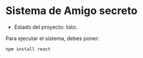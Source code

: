 <h1> Sistema de Amigo secreto </h1>

- Estado del proyecto: listo.

Para ejecutar el sistema, debes poner:

```npm install react```
